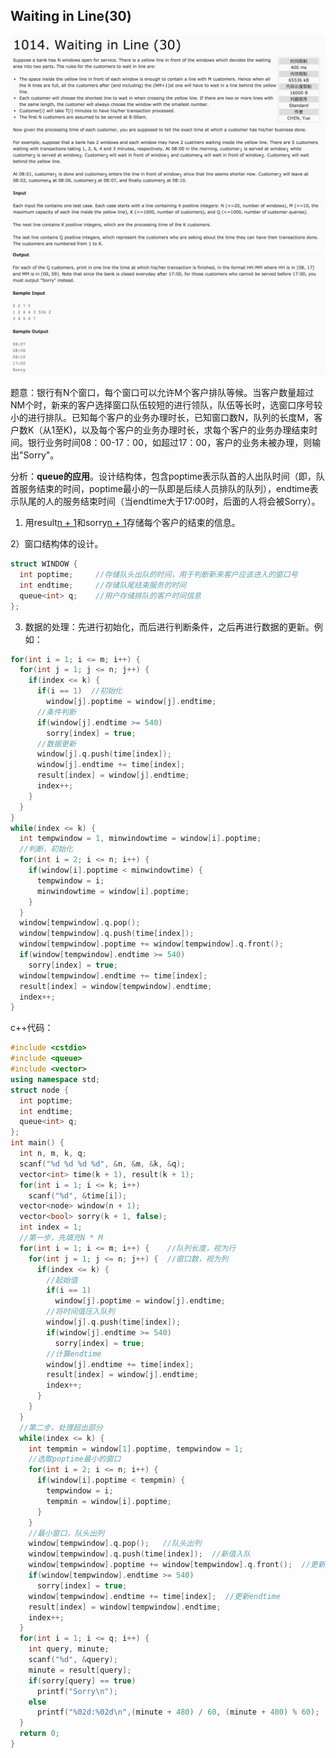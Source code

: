 ## Waiting in Line(30)

![1014](image/1014_1.png)
![1014](image/1014_2.png)

题意：银行有N个窗口，每个窗口可以允许M个客户排队等候。当客户数量超过NM个时，新来的客户选择窗口队伍较短的进行领队，队伍等长时，选窗口序号较小的进行排队。已知每个客户的业务办理时长，已知窗口数N，队列的长度M，客户数K（从1至K)，以及每个客户的业务办理时长，求每个客户的业务办理结束时间。银行业务时间08：00-17：00，如超过17：00，客户的业务未被办理，则输出"Sorry"。

分析：**queue的应用**。设计结构体，包含poptime表示队首的人出队时间（即，队首服务结束的时间，poptime最小的一队即是后续人员排队的队列），endtime表示队尾的人的服务结束时间（当endtime大于17:00时，后面的人将会被Sorry）。

1) 用result[n + 1](int)和sorry[n + 1](bool)存储每个客户的结束的信息。

2）窗口结构体的设计。

```c++
struct WINDOW {
  int poptime;     //存储队头出队的时间，用于判断新来客户应该进入的窗口号
  int endtime;     //存储队尾结束服务的时间
  queue<int> q;    //用户存储排队的客户时间信息
};
```

3) 数据的处理：先进行初始化，而后进行判断条件，之后再进行数据的更新。例如：

```c++
for(int i = 1; i <= m; i++) {
  for(int j = 1; j <= n; j++) {
    if(index <= k) {
      if(i == 1)  //初始化
        window[j].poptime = window[j].endtime;
      //条件判断
      if(window[j].endtime >= 540)
        sorry[index] = true;
      //数据更新
      window[j].q.push(time[index]);
      window[j].endtime += time[index];
      result[index] = window[j].endtime;
      index++;
    }
  }
}
while(index <= k) {
  int tempwindow = 1, minwindowtime = window[i].poptime;
  //判断，初始化
  for(int i = 2; i <= n; i++) {
    if(window[i].poptime < minwindowtime) {
      tempwindow = i;
      minwindowtime = window[i].poptime;
    }
  }
  window[tempwindow].q.pop();
  window[tempwindow].q.push(time[index]);
  window[tempwindow].poptime += window[tempwindow].q.front();
  if(window[tempwindow].endtime >= 540)
    sorry[index] = true;
  window[tempwindow].endtime += time[index];
  result[index] = window[tempwindow].endtime;
  index++;
}
```

c++代码：

```c++
#include <cstdio>
#include <queue>
#include <vector>
using namespace std;
struct node {
  int poptime;
  int endtime;
  queue<int> q;
};
int main() {
  int n, m, k, q;
  scanf("%d %d %d %d", &n, &m, &k, &q);
  vector<int> time(k + 1), result(k + 1);
  for(int i = 1; i <= k; i++)
    scanf("%d", &time[i]);
  vector<node> window(n + 1);
  vector<bool> sorry(k + 1, false);
  int index = 1;
  //第一步，先填充N * M
  for(int i = 1; i <= m; i++) {    //队列长度，视为行
    for(int j = 1; j <= n; j++) {  //窗口数，视为列
      if(index <= k) {
        //起始值
        if(i == 1)
          window[j].poptime = window[j].endtime;
        //将时间值压入队列
        window[j].q.push(time[index]);
        if(window[j].endtime >= 540)
          sorry[index] = true;
        //计算endtime
        window[j].endtime += time[index];
        result[index] = window[j].endtime;
        index++;
      }
    }
  }
  //第二步，处理超出部分
  while(index <= k) {
    int tempmin = window[1].poptime, tempwindow = 1;
    //选取poptime最小的窗口
    for(int i = 2; i <= n; i++) {
      if(window[i].poptime < tempmin) {
        tempwindow = i;
        tempmin = window[i].poptime;
      }
    }
    //最小窗口，队头出列
    window[tempwindow].q.pop();   //队头出列
    window[tempwindow].q.push(time[index]);  //新值入队
    window[tempwindow].poptime += window[tempwindow].q.front();  //更新poptime
    if(window[tempwindow].endtime >= 540)
      sorry[index] = true;
    window[tempwindow].endtime += time[index];  //更新endtime
    result[index] = window[tempwindow].endtime;
    index++;
  }
  for(int i = 1; i <= q; i++) {
    int query, minute;
    scanf("%d", &query);
    minute = result[query];
    if(sorry[query] == true)
      printf("Sorry\n");
    else
      printf("%02d:%02d\n",(minute + 480) / 60, (minute + 480) % 60);
  }
  return 0;
}
```

